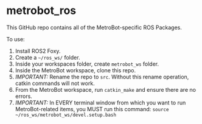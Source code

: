 # metrobot_ros

This GitHub repo contains all of the MetroBot-specific ROS Packages.

To use:
1. Install ROS2 Foxy.
2. Create a `~/ros_ws/` folder.
3. Inside your workspaces folder, create `metrobot_ws` folder.
4. Inside the MetroBot workspace, clone this repo.
5. *IMPORTANT:* Rename the repo to `src`. Without this rename operation, catkin commands will not work.
6. From the MetroBot workspace, run `catkin_make` and ensure there are no errors.
7. *IMPORTANT:* In EVERY terminal window from which you want to run MetroBot-related items, you MUST run this command: `source ~/ros_ws/metrobot_ws/devel.setup.bash`
